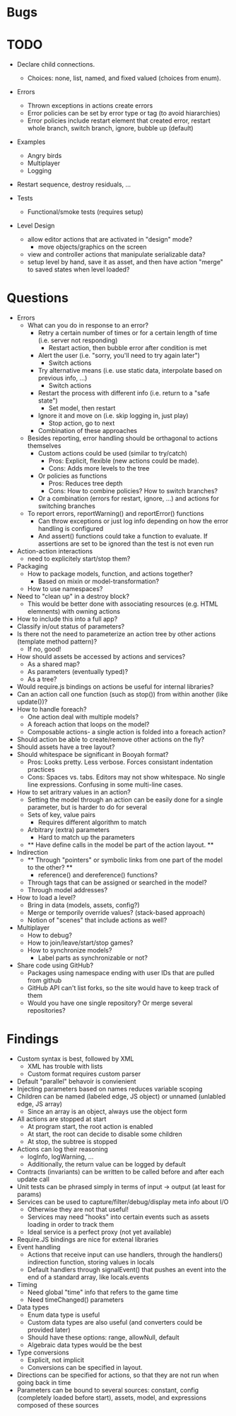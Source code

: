 Bugs
====


TODO
====

- Declare child connections.
  - Choices: none, list, named, and fixed valued (choices from enum).

- Errors
  - Thrown exceptions in actions create errors
  - Error policies can be set by error type or tag (to avoid hiararchies)
  - Error policies include restart element that created error, restart whole branch, switch branch, ignore, bubble up (default)

- Examples
  - Angry birds
  - Multiplayer
  - Logging

- Restart sequence, destroy residuals, ...

- Tests
  - Functional/smoke tests (requires setup)

- Level Design
  - allow editor actions that are activated in "design" mode?
    - move objects/graphics on the screen
  - view and controller actions that manipulate serializable data?
  - setup level by hand, save it as asset, and then have action "merge" to saved states when level loaded? 


Questions
=========

- Errors
  - What can you do in response to an error?
    - Retry a certain number of times or for a certain length of time (i.e. server not responding)
      - Restart action, then bubble error after condition is met
    - Alert the user (i.e. "sorry, you'll need to try again later")
      - Switch actions
    - Try alternative means (i.e. use static data, interpolate based on previous info, ...)
      - Switch actions
    - Restart the process with different info (i.e. return to a "safe state")
      - Set model, then restart
    - Ignore it and move on (i.e. skip logging in, just play)
      - Stop action, go to next 
    - Combination of these approaches
  - Besides reporting, error handling should be orthagonal to actions themselves
    - Custom actions could be used (similar to try/catch)
      - Pros: Explicit, flexible (new actions could be made). 
      - Cons: Adds more levels to the tree
    - Or policies as functions
      - Pros: Reduces tree depth
      - Cons: How to combine policies? How to switch branches?
    - Or a combination (errors for restart, ignore, ...) and actions for switching branches
  - To report errors, reportWarning() and reportError() functions 
    - Can throw exceptions or just log info depending on how the error handling is configured
    - And assert() functions could take a function to evaluate. If assertions are set to be ignored than the test is not even run
- Action-action interactions 
  - need to explicitely start/stop them?
- Packaging
  - How to package models, function, and actions together?
    - Based on mixin or model-transformation?
  - How to use namespaces?
- Need to "clean up" in a destroy block?
  - This would be better done with associating resources (e.g. HTML elemnents) with owning actions
- How to include this into a full app?
- Classify in/out status of parameters?
- Is there not the need to parameterize an action tree by other actions (template method pattern)?
  - If no, good!
- How should assets be accessed by actions and services?
  - As a shared map?
  - As parameters (eventually typed)?
  - As a tree?
- Would require.js bindings on actions be useful for internal libraries?
- Can an action call one function (such as stop()) from within another (like update())?
- How to handle foreach?
  - One action deal with multiple models?
  - A foreach action that loops on the model?
  - Composable actions- a single action is folded into a foreach action?
- Should action be able to create/remove other actions on the fly?
- Should assets have a tree layout?
- Should whitespace be significant in Booyah format?
  - Pros: Looks pretty. Less verbose. Forces consistant indentation practices
  - Cons: Spaces vs. tabs. Editors may not show whitespace. No single line expressions. Confusing in some multi-line cases. 
- How to set aritrary values in an action?
  - Setting the model through an action can be easily done for a single parameter, but is harder to do for several
  - Sets of key, value pairs
    - Requires different algorithm to match
  - Arbitrary (extra) parameters 
    - Hard to match up the parameters
  - ** Have define calls in the model be part of the action layout. **
- Indirection
  - ** Through "pointers" or symbolic links from one part of the model to the other? **
    - reference() and dereference() functions?
  - Through tags that can be assigned or searched in the model?
  - Through model addresses? 
- How to load a level?
  - Bring in data (models, assets, config?)
  - Merge or temporily override values? (stack-based approach)
  - Notion of "scenes" that include actions as well?
- Multiplayer
  - How to debug?
  - How to join/leave/start/stop games?
  - How to synchronize models?
    - Label parts as synchronizable or not?
- Share code using GitHub?
  - Packages using namespace ending with user IDs that are pulled from github
  - GitHub API can't list forks, so the site would have to keep track of them
  - Would you have one single repository? Or merge several repositories?


Findings
========

- Custom syntax is best, followed by XML
  - XML has trouble with lists
  - Custom format requires custom parser
- Default "parallel" behavoir is convienient
- Injecting parameters based on names reduces variable scoping
- Children can be named (labeled edge, JS object) or unnamed (unlabled edge, JS array)
  - Since an array is an object, always use the object form
- All actions are stopped at start
  - At program start, the root action is enabled
  - At start, the root can decide to disable some children
  - At stop, the subtree is stopped
- Actions can log their reasoning
  - logInfo, logWarning, ... 
  - Additionally, the return value can be logged by default
- Contracts (invariants) can be written to be called before and after each update call
- Unit tests can be phrased simply in terms of input -> output (at least for params)
- Services can be used to capture/filter/debug/display meta info about I/O 
  - Otherwise they are not that useful!
  - Services may need "hooks" into certain events such as assets loading in order to track them
  - Ideal service is a perfect proxy (not yet available)
- Require.JS bindings are nice for extenal libraries 
- Event handling
  - Actions that receive input can use handlers, through the handlers() indirection function, storing values in locals
  - Default handlers through signalEvent() that pushes an event into the end of a standard array, like locals.events
- Timing
  - Need global "time" info that refers to the game time
  - Need timeChanged() parameters
- Data types
  - Enum data type is useful
  - Custom data types are also useful (and converters could be provided later)
  - Should have these options: range, allowNull, default 
  - Algebraic data types would be the best
- Type conversions 
  - Explicit, not implicit
  - Conversions can be specified in layout.
- Directions can be specified for actions, so that they are not run when going back in time
- Parameters can be bound to several sources: constant, config (completely loaded before start), assets, model, and expressions composed of these sources



